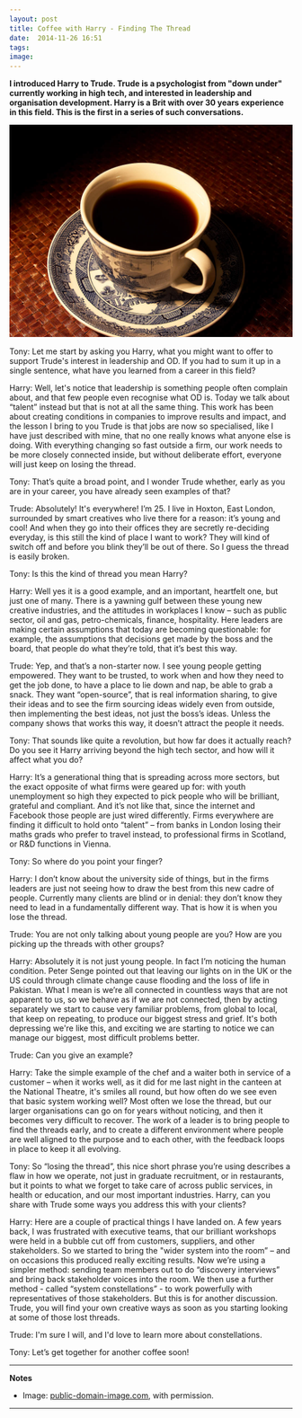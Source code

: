 ```yaml
---
layout: post
title: Coffee with Harry - Finding The Thread
date:  2014-11-26 16:51
tags: 
image:
---
```


**I introduced Harry to Trude. Trude is a psychologist from "down under" currently working in high tech, and interested in leadership and organisation development. Harry is a Brit with over 30 years experience in this field. This is the first in a series of such conversations.**

![](/libb/images/cup-of-coffee.jpg)

Tony: Let me start by asking you Harry, what you might want to offer to support Trude's interest in leadership and OD. If you had to sum it up in a single sentence, what have you learned from a career in this field?

Harry: Well, let's notice that leadership is something people often complain about, and that few people even recognise what OD is. Today we talk about “talent” instead but that is not at all the same thing. This work has been about creating conditions in companies to improve results and impact, and the lesson I bring to you Trude is that jobs are now so specialised, like I have just described with mine, that no one really knows what anyone else is doing. With everything changing so fast outside a firm, our work needs to be more closely connected inside, but without deliberate effort, everyone will just keep on losing the thread. 

Tony: That’s quite a broad point, and I wonder Trude whether, early as you are in your career, you have already seen examples of that?

Trude: Absolutely! It's everywhere! I’m 25. I live in Hoxton, East London, surrounded by smart creatives who live there for a reason: it’s young and cool! And when they go into their offices they are secretly re-deciding everyday, is this still the kind of place I want to work? They will kind of switch off and before you blink they’ll be out of there. So I guess the thread is easily broken. 

Tony: Is this the kind of thread you mean Harry?

Harry: Well yes it is a good example, and an important, heartfelt one, but just one of many. There is a yawning gulf between these young new creative industries, and the attitudes in workplaces I know – such as public sector, oil and gas, petro-chemicals, finance, hospitality. Here leaders are making certain assumptions that today are becoming questionable: for example, the assumptions that decisions get made by the boss and the board, that people do what they’re told, that it’s best this way.

Trude: Yep, and that’s a non-starter now. I see young people getting empowered. They want to be trusted, to work when and how they need to get the job done, to have a place to lie down and nap, be able to grab a snack. They want “open-source”, that is real information sharing, to give their ideas and to see the firm sourcing ideas widely even from outside, then implementing the best ideas, not just the boss’s ideas.  Unless the company shows that works this way, it doesn’t attract the people it needs.

Tony: That sounds like quite a revolution, but how far does it actually reach? Do you see it Harry arriving beyond the high tech sector, and how will it affect what you do? 

Harry: It’s a generational thing that is spreading across more sectors, but the exact opposite of what firms were geared up for: with youth unemployment so high they expected to pick people who will be brilliant, grateful and compliant. And it’s not like that, since the internet and Facebook those people are just wired differently. Firms everywhere are finding it difficult to hold onto “talent” – from banks in London losing their maths grads who prefer to travel instead, to professional firms in Scotland, or R&D functions in Vienna. 

Tony: So where do you point your finger?

Harry: I don’t know about the university side of things, but in the firms  leaders are just not seeing how to draw the best from this new cadre of people. Currently many clients are blind or in denial: they don’t know they need to lead in a fundamentally different way. That is how it is when you lose the thread.

Trude: You are not only talking about young people are you? How are you picking up the threads with other groups?

Harry: Absolutely it is not just young people. In fact I’m noticing the human condition. Peter Senge pointed out that leaving our lights on in the UK or the US could through climate change cause flooding and the loss of life in Pakistan. What I mean is we’re all connected in countless ways that are not apparent to us, so we behave as if we are not connected, then by acting separately we start to cause very familiar problems, from global to local, that keep on repeating, to produce our biggest stress and grief. It's both depressing we're like this, and exciting we are starting to notice we can manage our biggest, most difficult problems better.

Trude: Can you give an example?

Harry: Take the simple example of the chef and a waiter both in service of a customer – when it works well, as it did for me last night in the canteen at the National Theatre, it's smiles all round, but how often do we see even that basic system working well? Most often we lose the thread, but our larger organisations can go on for years without noticing, and then it becomes very difficult to recover. The work of a leader is to bring people to find the threads early, and to create a different environment where people are well aligned to the purpose and to each other, with the feedback loops in place to keep it all evolving.

Tony: So “losing the thread”, this nice short phrase you’re using describes a flaw in how we operate, not just in graduate recruitment, or in restaurants, but it points to what we forget to take care of across public services, in health or education, and our most important industries. Harry, can you share with Trude some ways you address this with your clients?

Harry: Here are a couple of practical things I have landed on. A few years back, I was frustrated with executive teams, that our brilliant workshops were held in a bubble cut off from customers, suppliers, and other stakeholders. So we started to bring the "wider system into the room” – and on occasions this produced really exciting results. Now we’re using a simpler method: sending team members out to do “discovery interviews” and bring back stakeholder voices into the room. We then use a further method - called “system constellations” - to work powerfully with representatives of those stakeholders. But this is for another discussion. Trude, you will find your own creative ways as soon as you starting looking at some of those lost threads.  

Trude: I'm sure I will, and I'd love to learn more about constellations.

Tony: Let’s get together for another coffee soon!   
__________________
<b>Notes</b>

* Image: <a href="http://www.public-domain-image.com">public-domain-image.com</a>, with permission.

__________________
